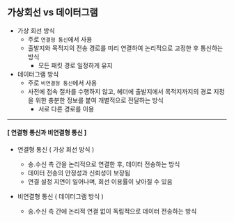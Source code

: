 ## 가상회선 vs 데이터그램
- 가상 회선 방식
  - 주로 `연결형 통신`에서 사용
  - 출발지와 목적지의 전송 경로를 미리 연결하여 논리적으로 고정한 후 통신하는 방식
    - 모든 패킷 경로 일정하게 유지
- 데이터그램 방식
  - 주로 `비연결형 통신`에서 사용
  - 사전에 접속 절차를 수행하지 않고, 헤더에 출발지에서 목적지까지의 경로 지정을 위한 충분한 정보를 붙여 개별적으로 전달하는 방식
    - 서로 다른 경로를 이용
---
#### [ 연결형 통신과 비연결형 통신 ]
- 연결형 통신 ( 가상 회선 방식 )
  - 송.수신 측 간을 논리적으로 연결한 후, 데이터 전송하는 방식
  - 데이터 전송의 안정성과 신뢰성이 보장됨
  - 연결 설정 지연이 일어나며, 회선 이용률이 낮아질 수 있음
    
- 비연결형 통신 ( 데이터그램 방식 )
  - 송.수신 측 간에 논리적 연결 없이 독립적으로 데이터 전송하는 방식
